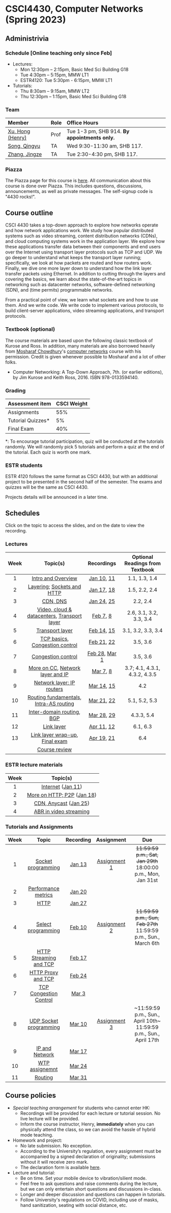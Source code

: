 # CSCI4430, Computer Networks (Spring 2023)

## Administrivia

### Schedule [Online teaching only since Feb]
- Lectures: 
  * Mon 12:30pm – 2:15pm, Basic Med Sci Building G18
  * Tue 4:30pm – 5:15pm, MMW LT1
  * ESTR4120: Tue 5:30pm - 6:15pm, MMW LT1
- Tutorials:
  * Thu 8:30am – 9:15am, MMW LT2
  * Thu 12:30pm – 1:15pm, Basic Med Sci Building G18

### Team
| Member | Role | Office Hours |
| :---------------- | :--- | :----------- |
| [Xu, Hong (Henry)](https://henryhxu.github.io/) | Prof | Tue 1-3 pm, SHB 914. **By appointments only.** |
| [Song, Qingyu](mailto:qysong21@cse.cuhk.edu.hk) | TA | Wed 9:30-11:30 am, SHB 117. |
| [Zhang, Jingze](mailto:zhang_jing_ze@link.cuhk.edu.hk) | TA | Tue 2:30-4:30 pm, SHB 117. |

### Piazza
The Piazza page for this course is [here](https://piazza.com/cuhk.edu.hk/spring2023/csci4430).
All communication about this course is done over Piazza. This includes questions, discussions, announcements, as well as private messages. 
The self-signup code is "4430 rocks!".

## Course outline
CSCI 4430 takes a top-down approach to explore how networks operate and how network applications work. We study how popular distributed systems such as video streaming, content distribution networks (CDNs), and cloud computing systems work in the application layer. We explore how these applications transfer data between their components and end users over the Internet using transport layer protocols such as TCP and UDP. We go deeper to understand what keeps the transport layer running; specifically, we look at how packets are routed and how routers work. Finally, we dive one more layer down to understand how the link layer transfer packets using Ethernet. In addition to cutting through the layers and covering the basics, we learn about the state-of-the-art topics in networking such as datacenter networks, software-defined networking (SDN), and (time permits) programmable networks.

From a practical point of view, we learn what sockets are and how to use them. And we write code. We write code to implement various protocols, to build client-server applications, video streaming applications, and transport protocols.

### Textbook (optional)
The course materials are based upon the following classic textbook of Kurose and Ross. In addition, many materials are also borrowed heavily from [Mosharaf Chowdhury](http://www.mosharaf.com/)'s [computer networks](https://github.com/mosharaf/eecs489) course with his permission. Credit is given whenever possible to Mosharaf and a lot of other folks.
- Computer Networking: A Top-Down Approach, 7th. (or earlier editions), by Jim Kurose and Keith Ross, 2016. ISBN 978-0133594140.

### Grading
| Assessment item | CSCI Weight 
| :---------------- | :--- | 
| Assignments | 55% | 
| Tutorial Quizzes* | 5% |
| Final Exam | 40% | 

\*: To encourage tutorial participation, quiz will be conducted at the tutorials randomly. We will randomly pick 5 tutorials and perform a quiz at the end of the tutorial. Each quiz is worth one mark.

### ESTR students
ESTR 4120 follows the same format as CSCI 4430, but with an additional project to be presented in the second half of the semester. The exams and quizzes will be the same as CSCI 4430.

Projects details will be announced in a later time.

## Schedules
Click on the topic to access the slides, and on the date to view the recording. 

### Lectures
| Week | Topic(s) | Recordings | Optional Readings from Textbook |
| :-----------: | :-----------------: | :------------: | :------------: | 
| 1 | [Intro and Overview](lecture/lec1.pptx) | [Jan 10](https://cuhk.zoom.us/rec/share/GMBuuyiGyLKiHf_dbTPYC1KZXTIFAOdwfq7bcpUrsU-QyzugFh0g9iMErY3SsSrW.YS3CeSVtEPexD0F1), [11](https://cuhk.zoom.us/rec/share/88tdIlzjsMBhNQxtWYdd6TB--z-L4uEZBVBQvVXYdaDLQ8c0kXVH1zTNizqc193u.ZO8WyP5rvFng777j) | 1.1, 1.3, 1.4
| 2 | [Layering](lecture/lec2.pptx); [Sockets and HTTP](lecture/lec3.pptx) | [Jan 17](https://cuhk.zoom.us/rec/share/c5VrWKFwujdmMsgG7X9yasAPxhWlx1jj_3Rss8WwsL76rVCn1Grbl_YPjFVExg.fQOAykjhesRzjjWg), [18](https://cuhk.zoom.us/rec/share/d186v4bsOmWlKBxqd4jIYp4Win1y7L2f97WYDmg1MG6wcXpj6l8S6z3ebEKNImC0.NUY8kc11kSrQuoVP) | 1.5, 2.2, 2.4
| 3 | [CDN, DNS](lecture/lec4.pptx) | [Jan 24](https://cuhk.zoom.us/rec/share/KofQlqZ0Le6pJfJRSxUCvydViVuIY0soEFZzi_-jpAsu1jKSIyedUdxs2Zak1-8D.OCkuSjtQ5dUXMqH4), [25](https://cuhk.zoom.us/rec/share/OqAjOywy6n5Dnc7Ol2ix50_cCdU1ZLsjrnCTjQTbbuyIbrho12LliuIzNk9SMkvV.Tn6y8B7LIBFWe0FQ) | 2.2, 2.4
| 4 | [Video, cloud & datacenters](lecture/lec5.pptx), [Transport layer](lecture/lec6.pptx) | [Feb 7](https://cuhk.zoom.us/rec/share/DARFr18scLH3vOhatySK7BFS2NWdxkIqiLG3Y9GBVI5HmLoSkOiCHsxeis_HmkXg.u9T9lTBaRHdat8fh), [8](https://cuhk.zoom.us/rec/share/ikaPJSkyz0pObEZEI0wLpayXMGCiqeB9pxfrE55C9as0WVh750A2GyWNMPJ1YMOB.r213Z8hCro7My7ZO) | 2.6, 3.1, 3.2, 3.3, 3.4
| 5 | [Transport layer](lecture/lec6.pptx) | [Feb 14](https://cuhk.zoom.us/rec/share/qyR78D1rH_WG87amLo_NlGpA2vhbFBZuBOTLzsyiSCJ79wruT46wlfY1ZUBX0m2s.IH0RI6OHlNTi2XGX), [15](https://cuhk.zoom.us/rec/share/Wf1-ZBOeMj0kwoe1sBQkN0k9DPEY1cNUw3DMUdyMy5bKvj3qHOHM7kzJLRAHt5pK.3kacaFTWgYxS5Xt8) |  3.1, 3.2, 3.3, 3.4
| 6 | [TCP basics](lecture/lec7.pptx), [Congestion control](lecture/lec8.pptx) | [Feb 21](https://cuhk.zoom.us/rec/share/aDq_1pJ0QEqf4NCO3cEd3ZrKnC5VqD0pTMwePi3hjLB-FCdVF88k-MrQEmnyoBXs.MX5NIn4E_1-_Oalu),  [22](https://cuhk.zoom.us/rec/share/CGF-uBY_9ruG5OR_uCW3BFXFwitaYFl4HgZYxMFphCLvCOd7ygZit1DfLC64DHxS.qCe38hoEtW19S-Jm) |  3.5, 3.6
| 7 | [Congestion control](lecture/lec8.pptx) | [Feb 28](https://cuhk.zoom.us/rec/share/9KKetSM9RIHOQg10dgsmw6QWJmLiM-Ak7SnAGZwWbN1NBhdRMVrUx4s7Tem0U0Pr.UMWv4yc4e0Q9hO4r), [Mar 1](https://cuhk.zoom.us/rec/share/B2ayVmKbqvrPslMh1s9EdRci3Aufs42pqTF8Arr6wJmIrgzLgh3-E926h1hG34nH.Sj5CAL9xcj61tO33) |  3.5, 3.6
| 8 | [More on CC](lecture/lec9.pptx), [Network layer and IP](lecture/lec10.pptx) | [Mar 7](https://cuhk.zoom.us/rec/share/J6sEcYYk_vYX7LypQmqgmXc4JpvkguGffFNsVrbvXe-R0HGlwRJLP3WPfZXGbcqX.RRIKgHEBAGyS6RrL), [8](https://cuhk.zoom.us/rec/share/A0Uj8XXALkzi-day_y0nRWTSM-GytiQ6w8itBheuqPXUVXd3oqZYmP33uf9fEMrY.KNAHR0v43F6i44GM) |  3.7; 4.1, 4.3.1, 4.3.2, 4.3.5
| 9 | [Network layer: IP routers](lecture/lec11.pptx) | [Mar 14](https://cuhk.zoom.us/rec/share/-pmllbAyE0gewxTkibJRuJUgoKMqEciyw9w1CzmROm_PMf9BhVAM0tYUiMrMbJYj.MpRa7p1LJpR3B3Ut), [15](https://cuhk.zoom.us/rec/share/iIW8LmGKCyUSX4jZZPohR9eOHR5QjHrbDJaBf32I3zelETG1zf9ljDKjr4ejbB8S.SXxrs22DE0JhS1Rp) | 4.2
| 10 | [Routing fundamentals](lecture/lec12.pptx), [Intra-AS routing](lecture/lec13.pptx) | [Mar 21](https://cuhk.zoom.us/rec/share/3a4YPQfEZdbk685CNWkptYQfvfcwjmM5hzTaueq4ebPGLt80tNbd0SU0EYbrLG_k.ZSChAlrwwOvX81N-), [22](https://cuhk.zoom.us/rec/share/Ws0nndfowdbrtNe6uVjHr4cTy_ROWTBCf7vqATbeKAXM1B6Xyehjz6C7ThYTLNuF.TAlfVdJUrwRLRdj5) | 5.1, 5.2, 5.3
| 11 | [Inter-domain routing](lecture/lec14.pptx), [BGP](lecture/lec15.pptx) | [Mar 28](https://cuhk.zoom.us/rec/share/EwMQ22KQCrNX7NJE4X1tgoNmSjPIZU85Q-BixvDXJU4GH8A-pPAJxgcR4oTVzqqU.mNcoP-rN1feRZpna), [29](https://cuhk.zoom.us/rec/share/Udb987n_pf1I9k81wx84NDGfXQv8gxzC690B8TsWYXPg5gFb09ExTPBqMP1ROH8.M0qNENhOAcUlKNh-) | 4.3.3, 5.4
| 12 | [Link layer](lecture/lec16.pptx) | [Apr 11](https://cuhk.zoom.us/rec/share/YWBatYORR3AB-ul2omTQkmYJycPwFQ5mGfNhQqb6gXAZGDVDLGqolQgc6F0FxyVR.Q21FXJo7Q3VzOeKn), [12](https://cuhk.zoom.us/rec/share/2SWpPhLAGKV15jRWDMjqP_XFh64LXvNuvCIIhPLNbqhcrYqlnjvYqMmfC99cNXtn.UzZbd6irJGWNcmUH) | 6.1, 6.3
| 13 | [Link layer wrap-up](lecture/lec17.pptx), [Final exam](lecture/final.pptx) | [Apr 19](https://cuhk.zoom.us/rec/share/Hn669fGALuZYsUny5ALA-NbGob_ys-v_MKrP1DiNngZgkkw80ce-tWhe1DcsXetd.aiAqCGW1XXlrC-44), [21](https://cuhk.zoom.us/rec/share/y1LP71wctH-SaXprwoGU5zl1tesuDRHDf1WtW-dYn9hIbH6to_KXDOuCR1weylni.Gooq_RXnhsqaXhBS) | 6.4
| | [Course review](lecture/review.pptx)

### ESTR lecture materials
| Week | Topic(s) | 
| :-----------: | :-----------------: | 
| 1 | [Internet](lecture/estr1.pptx) ([Jan 11](https://cuhk.zoom.us/rec/share/3SZewEFYrPtDs01sjRwfKvTSSavGl65htD0RBTSy4v9jEgeZHdk38FHHhaZAx_zC.We45sM8DXlSAhJvj))
| 2 | [More on HTTP; P2P](lecture/estr2.pptx) ([Jan 18](https://cuhk.zoom.us/rec/share/PMFQRt2pALxYSfvwqk-KeSAPWFO9NggI6V_F4qlj_0vxZkBdJ0BF8Pf-y1K-CeLH.gmx0QsnHaQlI6W21)) 
| 3 | [CDN, Anycast](lecture/estr3.pptx) ([Jan 25](https://cuhk.zoom.us/rec/share/Usy19DUczqZ9dCzoIlwgoZXFWHcVJns6LfQQl65FBrhm6QRaM463QXtJnNnnzKdM.ZV7pn34V5u2H8feB))
| 4 | [ABR in video streaming](lecture/estr4.pdf)

### Tutorials and Assignments

| Week | Topic | Recording | Assignment | Due |
| :---: | :------------------: | :-----: | :-------------: | :-------------: |
| 1 | [Socket programming](tutorial/T01/tut01.pptx) | [Jan 13](https://cuhk.zoom.us/rec/share/ocCYRX0Pv0ZZfA3qEMIRc9JM5jDZLR9w8x6rnRtBG84f6_1cuu-L0igeQW9SKoUe.OiV8_R37BIAKtOPd?startTime=1642033608000) | [Assignment 1](assignment/assignment-1) | ~~11:59:59 p.m., Sat, Jan 29th~~ 18:00:00 p.m., Mon, Jan 31st |
| 2 | [Performance metrics](tutorial/T02/tut02.pptx) | [Jan 20](https://cuhk.zoom.us/rec/share/bN593V2QGLPNNZea6JewUtsWXiS-CcTvXc5m0FW68vahSLNwvYsDtksM5tJu0O4K.FBghXgcsGMJ8eb_S?startTime=1642652855000) | ||
| 3 | [HTTP](tutorial/T03/tut03.pptx) | [Jan 27](https://cuhk.zoom.us/rec/share/axNautJdYKCtHOTSEwHOLNUdT5WIWvce7gXJ3Z3S_idsTYvcI3nXNIDwaOonIbFs.pSVZ_d_cjhTFRbqf?startTime=1643257789000) | ||
| 4 | [Select programming](tutorial/T04/tut04.pptx) | [Feb 10](https://cuhk.zoom.us/rec/share/CDOr9mp0_9bFNWxc_txlzdoPm460e2xpHs8uE4Z0lMC9wDneTIZ2m39OCboiU9dd.uoiGrZpNm07x-PKW) | [Assignment 2](assignment/assignment-2) |~~11:59:59 p.m., Sun, Feb 27th~~ 11:59:59 p.m., Sun., March 6th|
| 5 |[HTTP Streaming and TCP](tutorial/T05/tut05.pptx)|[Feb 17](https://cuhk.zoom.us/rec/play/uaZUp3aVwBU3KKjg9LJ7jicr4LU8bHtUhwiLPmHdXBxJelwLs2dax4ZV0FaFcnj-vwriN_tN1dtQ9SZM.Ox-oeJskmDqqumKI?autoplay=true&startTime=1645072024000)|||
| 6 |[HTTP Proxy and TCP](tutorial/T06/tut06.pptx)|[Feb 24](https://cuhk.zoom.us/rec/play/JYn0vx0UWM_xBrHpb9YOAoUbv48sguxQmoNXq61bI-F5SRNn9N-VcVNci_b87bPKRC55kT8AkvxbFd5L.5e5IuA88lu64Q-3G?autoplay=true&startTime=1645676927000)|||
| 7 |[TCP Congestion Control](tutorial/T07/tut07.pptx)|[Mar 3](https://cuhk.zoom.us/rec/play/nnzhtdIPW04zDjaoAMY1aZODoaObZFDxjV07LLaiPcP-dNh1nEsjCqZBnU-jSZUP6-CCjN2i-xonqnMr.3b5D-22kFZW34eB2?autoplay=true&startTime=1646267408000)|||
| 8 |[UDP Socket programming](tutorial/T08/tut08.pptx)|[Mar 10](https://cuhk.zoom.us/rec/play/7Fosstztv2zG6Sl4OI0_HliePhxHo4_yifN-VtZrVIPrMUrTId-9DAGaVUjCJL3PfIS4t58971yKZLBM.qaYOMX7_IoLguOF0?autoplay=true&startTime=1646886484000)|[Assignment 3](assignment/assignment-3)|~11:59:59 p.m., Sun., April 10th~ 11:59:59 p.m., Sun., April 17th |
| 9 |[IP and Network](tutorial/T09/tut09.pptx)|[Mar 17](https://cuhk.zoom.us/rec/play/dK7ZJZicHPfBUNM76Dfgg7AYs69t3QYQMo0KA2jUh3_9jvYEs57B4ZvRJyt5qew5UTlyEQAMaFz9Njo4.XjtPPx4KgylH-78X?autoplay=true&startTime=1647491403000)|||
| 10 |[WTP assignemnt](tutorial/T10/tut10.pptx)|[Mar 24](https://cuhk.zoom.us/rec/share/V3EJuwG4WHvsEO67fg63-mOaVB7ASK6xxGAmQclrcD8NafXCpbek9SYTDvSzOb0R.l8UdKAGeY7b3HfbY?startTime=1648082217000)|||
| 11 |[Routing](tutorial/T11/tut11.pptx)|[Mar 31](https://cuhk.zoom.us/rec/play/IsCOK2oLTA75P-4le8etR8qPXNFA0jofzoceu0YgxIHexTBjDtkX3Yp3K4FUfg5yi8kfQZ-EbL-Xnjf0.YOYU7rC0hYjD45kd?autoplay=true&startTime=1648699941000)|||


## Course policies
- *Special teaching arrangement* for students who cannot enter HK:
  * Recordings will be provided for each lecture or tutorial session. No live lecture will be provided.
  * Inform the course instructor, Henry, **immediately** when you can physically attend the class, so we can avoid the hassle of hybrid mode teaching.
- Homework and project: 
  * No late submission. No exception.
  * According to the University’s regulation, every assignment must be accompanied by a signed declaration of originality; submissions without it will receive zero mark.
  * The declaration form is available [here](declaration_en.doc).
- Lecture and tutorial:
  * Be on time. Set your mobile device to vibration/silient mode.
  * Feel free to ask questions and raise comments during the lecture, but we can only entertain short questions and discussions in-class.
  * Longer and deeper discussion and questions can happen in tutorials.
  * Follow University's regulations on COVID, including use of masks, hand sanitization, seating with social distance, etc.
